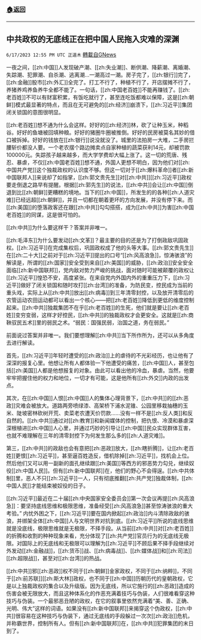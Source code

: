 ###  [:house:返回](README.md)
---


## 中共政权的无底线正在把中国人民拖入灾难的深渊
`6/17/2023 12:55 PM UTC 正道木` [轉載自GNews](https://gnews.org/articles/1390929)

一夜之间，[[zh:中国]]人发现破产潮、[[zh:失业潮]]、断供潮、降薪潮、离婚潮、失踪潮、犯罪潮、自杀潮、逃离潮…一潮高过一潮。房子完了，[[zh:银行]]完了，[[zh:金融]]股市[[zh:外汇]]全完了。打工不行了，种植不行了，开店摆摊不行了，养猪养鸡养鱼养牛全都不能了。一句话，[[zh:中国老百姓]]不能再赚钱了。[[zh:老百姓]]不可以有财富积累，有饭吃就行了，甚至连吃饭都难以保障，这是[[zh:朝鲜]]模式最显著的特点，而且在无可避免的[[zh:经济]]崩溃下，[[zh:习近平]]集团闭关锁国的意图很明显。

[[zh:老百姓]]想不通为什么会这样。好好的[[zh:经济]]林，砍了让种玉米，种稻谷。好好的鱼塘被回填种粮。好好的猪圈牛圈被推倒。好好的民房被莫名其妙的借口被拆掉。好好的钱放在[[zh:银行]]说没就没了。城里的法拍房一大堆，二手房拦腰斩价都没人要。一个老农摆个路边摊卖点自家种植的蔬菜获利14元，却被罚款100000元。失踪孩子越来越多，而大学学费却大幅上涨了。这一切的荒唐、残忍、暴虐，不仅[[zh:中国老百姓]]想不通，外国人更想不明白，因为他们对[[zh:中国共产党]]这个独裁政权的认识度不够。但这一切对于[[zh:爆料革命]]者[[zh:新中国联邦人]]来说却了如指掌，[[zh:郭文贵先生]]对[[zh:中共]][[zh:习近平]]政权要走倒退之路早有提醒。根据[[zh:郭先生]]的说法，[[zh:中共]]会让[[zh:中国]]倒退到比[[zh:朝鲜]]更糟糕的境地。当下的[[zh:中国]]，所发生的的各种[[zh:人道灾难]]已经远超[[zh:朝鲜]]，并且一切都在朝着更坏的方向发展，并没有停下来。而[[zh:美国]]的堕落政客还在跟[[zh:中共]]勾勾搭搭，成为[[zh:中共]]为害[[zh:中国老百姓]]的同谋，这是很可怕的。

[[zh:中共]]为什么要这样干？答案并非唯一。

[[zh:毛泽东]]为什么要发动[[zh:文革]]？最主要的目的还是为了打倒政敌巩固政权。[[zh:习近平]]在完成集权后，巩固政权成了他的头等大事。[[zh:郭文贵先生]]在[[zh:二十大]]之前对于[[zh:习近平]]提出的口号“[[zh:风高浪急]]，惊涛骇浪”的解读是，所谓的[[zh:国家]]安全受到来自[[zh:美国]]的威胁，[[zh:政治]]安全安全面临[[zh:新中国联邦]]，党内敌对势力严峻的挑战，面对随时可能被颠覆的政权让[[zh:习近平]]惶恐不安，高度紧张。在来自党内外国内外的重重压力下，[[zh:习近平]]做好了闭关锁国和随时攻打[[zh:台湾]]的准备，为防民变，控民成为当前的重头戏，实际上从[[zh:中共]]放出[[zh:病毒]]到三年清零封控，以及放开清零后的农管运动农田运动都可以看出一个核心——把[[zh:老百姓]]降低到更低的维度控制起来。[[zh:中共]]独裁集团不在乎[[zh:老百姓]]的生死，他们就是要让[[zh:老百姓]]变穷变弱，这样才好控民，[[zh:中共]]的独裁政权才会更安全。这就是[[zh:商鞅驭民五术]]里的弱民之术。“弱民：国强民弱，治国之道，务在弱民。”

前面说过答案并非唯一。我们要想理解[[zh:中共]]当下所作所为，还可以从多角度去进行解读。

首先，[[zh:习近平]]年轻时遭受的[[zh:政治]]上的虐待的不光彩经历，也让他有了深深的报复心里。他想让所有人都体验一下他遭受的痛苦，[[zh:中国]]人，甚至包括[[zh:美国]]人都是他想报复的对象。由此可以看出他的冷血，暴虐。当然，他要牢牢把握住他的权力和地位，一切才有可能，这是他所有[[zh:外交]]内政的出发点。

其次，在[[zh:中国]]人恨[[zh:中国]]人的集体心理背景下，[[zh:中共]]的[[zh:恶政]]灾难会被放大。道路两旁喷绿漆、高架桥下浦水泥锥、公园里移栽抽穗的玉米、陡坡密林砍树开荒、卖菜老农遭天价罚款……没有一样不是[[zh:反人类]]和反自然的。[[zh:中共]]通过对[[zh:教育]]和新闻媒体的控制，把仇恨、冷漠和暴虐深深根植进[[zh:中国]]人心里，并通过巧妙的引导让[[zh:中国]]民众实现群体互害，也就不难理解在三年的清零封控下为何发生那么多的[[zh:人道灾难]]。

第三，[[zh:中共]]的政敌也会有意把[[zh:恶政]]放大，[[zh:瞎折腾]]，让[[zh:老百姓]]更恨[[zh:习近平]]，甚至逼百姓造反，借机除掉[[zh:习近平]]，找机会上位。然后他们又可以用一副新的面孔继续跟[[zh:美国]]等西方的邪恶势力勾兑，继续奴役[[zh:中国人民]]。但有[[zh:新中国联邦]]在，他们的野心不会得逞。[[zh:中共体制]]里，恶人不只[[zh:习近平]]一人，只有彻底推翻[[zh:共产党]]独裁体制，[[zh:中国人民]]才能结束被奴役的日子。

[[zh:习近平]]最近在二十届[[zh:中央国家安全委员会]]第一次会议再提[[zh:风高浪急]]：要坚持底线思维和极限思维，准备经受[[zh:风高浪急]]甚至惊涛骇浪的重大考验。” 内忧外困之下，[[zh:习近平]]要在国内掀起[[zh:政治]]内斗清除政敌的骇浪，并绑架全体[[zh:中国]]人与文明世界对抗到底。[[zh:习近平]]所说的底线思维就是没底线，极限思维就是无极限，不择手段。从当前[[zh:中共]]对[[zh:老百姓]]的折腾和收割的种种现象来看，充分体现了[[zh:共产党]]官员行为的无底线无极限。对国际上的无底线和无极限可以理解为[[zh:习近平]]不顾后果不择手段继续对外发动[[zh:金融战]]，[[zh:货币]]战、[[zh:病毒战]]、[[zh:媒体战]]和[[zh:司法]][[zh:超限战]]，甚至对[[zh:台湾]]的热战。

[[zh:中共]]邪[[zh:恶政]]权不同于[[zh:朝鲜]]金家政权，不同于[[zh:纳粹]]，不同于[[zh:前苏联]][[zh:斯大林]]政权，也不同于[[zh:中国]]历朝历代的皇朝政权，它是以上独裁政权的集合以及升级版。因为无底线，所以它施行的[[zh:恶政]]造成的伤害会被无限放大，而且这种体系化的作恶充满着技巧与伪装，人们很难看穿这种技巧与伪装。一个最邪恶丑陋的政权，在它的叙事里依然充满着“美、善、正确、光明、伟大”这样的词语。如果没有[[zh:新中国联邦]]来揭穿这个伪政权，[[zh:中共]]很容易在这种技巧与伪装下，通过无底线的手段躲过一次次[[zh:政治]]危机，并称霸世界，控制所有人。但有[[zh:新中国联邦]]在，[[zh:中共]]犯罪集团的末日到了。
